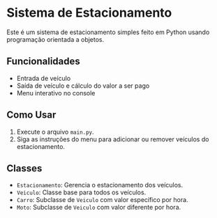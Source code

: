 # Sistema de Estacionamento

Este é um sistema de estacionamento simples feito em Python usando programação orientada a objetos.

## Funcionalidades

- Entrada de veículo
- Saída de veículo e cálculo do valor a ser pago
- Menu interativo no console

## Como Usar

1. Execute o arquivo `main.py`.
2. Siga as instruções do menu para adicionar ou remover veículos do estacionamento.

## Classes

- `Estacionamento`: Gerencia o estacionamento dos veículos.
- `Veiculo`: Classe base para todos os veículos.
- `Carro`: Subclasse de `Veiculo` com valor específico por hora.
- `Moto`: Subclasse de `Veiculo` com valor diferente por hora.
